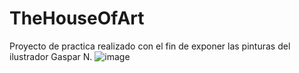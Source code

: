 # TheHouseOfArt

Proyecto de practica realizado con el fin de exponer las pinturas del ilustrador Gaspar N.
![image](https://github.com/ChrisZZG/TheHouseOfArtFront/assets/104231253/b46c4df2-093c-4c4e-af87-d7dd3a7c9459)
